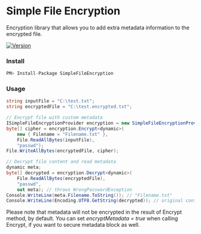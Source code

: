# Simple File Encryption #
Encryption library that allows you to add extra metadata information to the encrypted file.

[![Version](https://img.shields.io/nuget/v/SimpleFileEncryption.svg)](https://www.nuget.org/packages/SimpleFileEncryption)

### Install ###
```csharp
PM> Install-Package SimpleFileEncryption
```

### Usage ###
```csharp
string inputFile = "C:\test.txt";
string encryptedFile = "C:\test.encrypted.txt";

// Encrypt file with custom metadata
ISimpleFileEncryptionProvider encryption = new SimpleFileEncryptionProvider();
byte[] cipher = encryption.Encrypt<dynamic>(
    new { Filename = "Filename.txt" }, 
    File.ReadAllBytes(inputFile), 
    "passwd");
File.WriteAllBytes(encryptedFile, cipher);

// Decrypt file content and read metadata
dynamic meta;
byte[] decrypted = encryption.Decrypt<dynamic>(
    File.ReadAllBytes(encryptedFile), 
    "passwd",
    out meta); // throws WrongPasswordException
Console.WriteLine(meta.Filename.ToString()); // "Filename.txt"
Console.WriteLine(Encoding.UTF8.GetString(decrypted)); // original content of test.txt
```

Please note that metadata will not be encrypted in the result of Encrypt method, by default. You can set *encryptMetadata = true* when calling Encrypt, if you want to secure metadata block as well.
